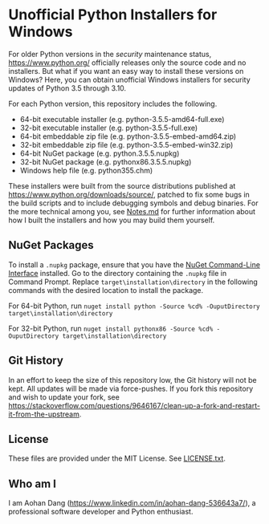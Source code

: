 # Unofficial Python Installers for Windows

For older Python versions in the *security* maintenance status, https://www.python.org/ officially releases only the source code and no installers. But what if you want an easy way to install these versions on Windows? Here, you can obtain unofficial Windows installers for security updates of Python 3.5 through 3.10.

For each Python version, this repository includes the following.

- 64-bit executable installer (e.g. python-3.5.5-amd64-full.exe)
- 32-bit executable installer (e.g. python-3.5.5-full.exe)
- 64-bit embeddable zip file (e.g. python-3.5.5-embed-amd64.zip)
- 32-bit embeddable zip file (e.g. python-3.5.5-embed-win32.zip)
- 64-bit NuGet package (e.g. python.3.5.5.nupkg)
- 32-bit NuGet package (e.g. pythonx86.3.5.5.nupkg)
- Windows help file (e.g. python355.chm)

These installers were built from the source distributions published at https://www.python.org/downloads/source/, patched to fix some bugs in the build scripts and to include debugging symbols and debug binaries. For the more technical among you, see [Notes.md](Notes.md) for further information about how I built the installers and how you may build them yourself.

## NuGet Packages

To install a `.nupkg` package, ensure that you have the [NuGet Command-Line Interface](https://learn.microsoft.com/en-us/nuget/reference/nuget-exe-cli-reference?tabs=windows) installed. Go to the directory containing the `.nupkg` file in Command Prompt. Replace `target\installation\directory` in the following commands with the desired location to install the package.

For 64-bit Python, run `nuget install python -Source %cd% -OuputDirectory target\installation\directory`

For 32-bit Python, run `nuget install pythonx86 -Source %cd% -OuputDirectory target\installation\directory`

## Git History

In an effort to keep the size of this repository low, the Git history will not be kept. All updates will be made via force-pushes. If you fork this repository and wish to update your fork, see https://stackoverflow.com/questions/9646167/clean-up-a-fork-and-restart-it-from-the-upstream.

## License

These files are provided under the MIT License. See [LICENSE.txt](LICENSE.txt).

## Who am I

I am Aohan Dang (https://www.linkedin.com/in/aohan-dang-536643a7/), a professional software developer and Python enthusiast.
